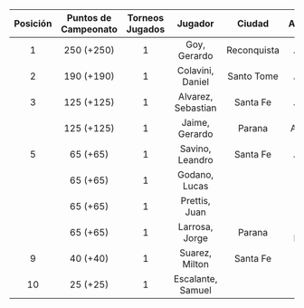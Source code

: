 |  Posición  |  Puntos de Campeonato  |  Torneos Jugados  |      Jugador       |   Ciudad    |  Afiliación  |  Puntos sumados  |
|:----------:|:----------------------:|:-----------------:|:------------------:|:-----------:|:------------:|:----------------:|
|     1      |       250 (+250)       |         1         |    Goy, Gerardo    | Reconquista |    ATMAR     |    250 (T01)     |
|     2      |       190 (+190)       |         1         |  Colavini, Daniel  | Santo Tome  |   Atemeli    |    190 (T01)     |
|     3      |       125 (+125)       |         1         | Alvarez, Sebastian |  Santa Fe   |   Atemeli    |    125 (T01)     |
|            |       125 (+125)       |         1         |   Jaime, Gerardo   |   Parana    |   Aspatem    |    125 (T01)     |
|     5      |        65 (+65)        |         1         |  Savino, Leandro   |  Santa Fe   |   Atemeli    |     65 (T01)     |
|            |        65 (+65)        |         1         |   Godano, Lucas    |             |              |     65 (T01)     |
|            |        65 (+65)        |         1         |   Prettis, Juan    |             |              |     65 (T01)     |
|            |        65 (+65)        |         1         |   Larrosa, Jorge   |   Parana    | Tiro Federal |     65 (T01)     |
|     9      |        40 (+40)        |         1         |   Suarez, Milton   |  Santa Fe   |              |     40 (T01)     |
|     10     |        25 (+25)        |         1         | Escalante, Samuel  |             |              |     25 (T01)     |
